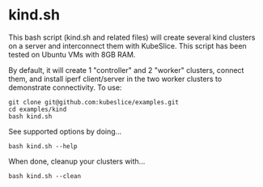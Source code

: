 # kind.sh

This bash script (kind.sh and related files) will create several kind clusters on a server and interconnect them with KubeSlice.   This script has been tested on Ubuntu VMs with 8GB RAM.

By default, it will create 1 "controller" and 2 "worker" clusters, connect them, and install iperf client/server in the two worker clusters to demonstrate connectivity.    To use:

```
git clone git@github.com:kubeslice/examples.git
cd examples/kind
bash kind.sh
```

See supported options by doing...

```
bash kind.sh --help 
```

When done, cleanup your clusters with...
```
bash kind.sh --clean
```
